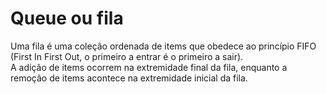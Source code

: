 # Queue ou fila

Uma fila é uma coleção ordenada de items que obedece ao princípio FIFO (First In First Out, o primeiro a entrar é o primeiro a sair).<br>
A adição de items ocorrem na extremidade final da fila, enquanto a remoção de items acontece na extremidade inicial da fila.